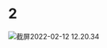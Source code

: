 # 2

<img src="../../../.media/截屏2022-02-12 12.20.34.png" alt="截屏2022-02-12 12.20.34" style="zoom:100%;" />
